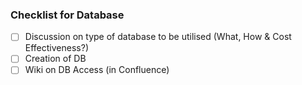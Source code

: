 ### Checklist for Database
- [ ] Discussion on type of database to be utilised (What, How & Cost Effectiveness?) 
- [ ] Creation of DB
- [ ] Wiki on DB Access (in Confluence)

